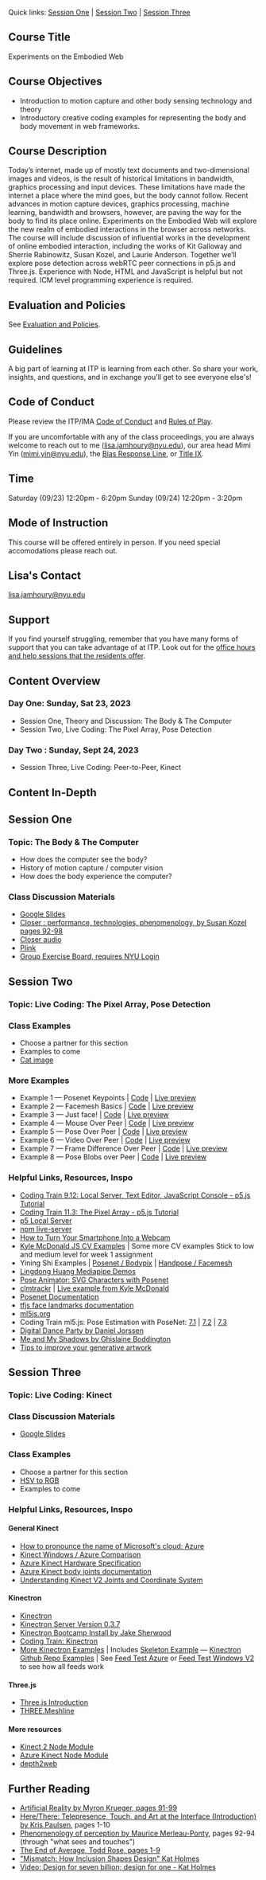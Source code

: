 Quick links: [Session One](#session-one) | [Session Two](#session-two) | [Session Three](#session-three) 

## Course Title 

Experiments on the Embodied Web 

## Course Objectives

- Introduction to motion capture and other body sensing technology and theory 
- Introductory creative coding examples for representing the body and body movement in web frameworks. 

## Course Description

Today’s internet, made up of mostly text documents and two-dimensional images and videos, is the result of historical limitations in bandwidth, graphics processing and input devices. These limitations have made the internet a place where the mind goes, but the body cannot follow. Recent advances in motion capture devices, graphics processing, machine learning, bandwidth and browsers, however, are paving the way for the body to find its place online. Experiments on the Embodied Web will explore the new realm of embodied interactions in the browser across networks. The course will include discussion of influential works in the development of online embodied interaction, including the works of Kit Galloway and Sherrie Rabinowitz, Susan Kozel, and Laurie Anderson. Together we’ll explore pose detection across webRTC peer connections in p5.js and Three.js. Experience with Node, HTML and JavaScript is helpful but not required. ICM level programming experience is required.

## Evaluation and Policies

See [Evaluation and Policies](/policies.md).

## Guidelines

A big part of learning at ITP is learning from each other. So share your work, insights, and questions, and in exchange you'll get to see everyone else's!

## Code of Conduct

Please review the ITP/IMA [Code of Conduct](https://github.com/ITPNYU/ITP-IMA-Code-of-Conduct) and [Rules of Play](https://github.com/ITPNYU/ITP-IMA-Code-of-Conduct/blob/main/rules-of-play.md).

If you are uncomfortable with any of the class proceedings, you are always welcome to reach out to me (lisa.jamhoury@nyu.edu), our area head Mimi Yin (mimi.yin@nyu.edu), the [Bias Response Line](https://www.nyu.edu/about/policies-guidelines-compliance/equal-opportunity/bias-response/report-a-bias-incident.html), or [Title IX](https://www.nyu.edu/about/policies-guidelines-compliance/equal-opportunity/title9/reporting-and-resources/reporting-options.html).

## Time

Saturday (09/23) 12:20pm - 6:20pm 
Sunday (09/24) 12:20pm - 3:20pm 

## Mode of Instruction

This course will be offered entirely in person. If you need special accomodations please reach out. 

## Lisa's Contact

lisa.jamhoury@nyu.edu

## Support

If you find yourself struggling, remember that you have many forms of support that you can take advantage of at ITP. Look out for the [office hours and help sessions that the residents offer](https://itp.nyu.edu/residents/contact-the-residents/). 

## Content Overview

### Day One: Sunday, Sat 23, 2023

- Session One, Theory and Discussion: The Body & The Computer
- Session Two, Live Coding: The Pixel Array, Pose Detection

### Day Two : Sunday, Sept 24, 2023

- Session Three, Live Coding: Peer-to-Peer, Kinect

## Content In-Depth

## Session One

### Topic: The Body & The Computer

- How does the computer see the body? 
- History of motion capture / computer vision
- How does the body experience the computer?

### Class Discussion Materials 

- [Google Slides](https://docs.google.com/presentation/d/1vmjDEq5p21qtzI7VztvbR3D4Hpr7gPMgTlI8eGui7dg/edit?usp=sharing)
- [Closer : performance, technologies, phenomenology, by Susan Kozel pages 92-98](https://github.com/lisajamhoury/The-Body-Everywhere-and-Here-2021/blob/main/readings/closer_2.pdf)
- [Closer audio](media/closer.m4a)
- [Plink](https://plink.in/r/ewah)
- [Group Exercise Board, requires NYU Login](https://docs.google.com/presentation/d/1TLKjTbpswpaxSs-wSzYO7K5YkVjjnk66vv29iTtHBQ0/edit?usp=sharing)

## Session Two

### Topic: Live Coding: The Pixel Array, Pose Detection

### Class Examples

 - Choose a partner for this section  
 - Examples to come
 - [Cat image](https://raw.githubusercontent.com/lisajamhoury/The-Body-Everywhere-and-Here-2021/main/examples/assets/cat.jpg) 

 ### More Examples 

  - Example 1 — Posenet Keypoints | [Code](examples/week2/2_1_posenet) | [Live preview](https://body-ewah-2021.glitch.me/examples/week2/2_1_posenet/index.html) 
  - Example 2 — Facemesh Basics | [Code](examples/week2/2_2_facemesh) | [Live preview](https://body-ewah-2021.glitch.me/examples/week2/2_2_facemesh/index.html) 
  - Example 3 — Just face! | [Code](examples/week2/2_3_justface) | [Live preview](https://body-ewah-2021.glitch.me/examples/week2/2_3_justface/index.html) 
 - Example 4 — Mouse Over Peer | [Code](examples/week4/4_1_mouse) | [Live preview](https://body-ewah-2021.glitch.me/examples/week4/4_1_mouse/index.html) 
 - Example 5 — Pose Over Peer | [Code](examples/week4/4_2_pose) | [Live preview](https://body-ewah-2021.glitch.me/examples/week4/4_2_pose/index.html) 
 - Example 6 — Video Over Peer | [Code](examples/week4/4_3_video) | [Live preview](https://body-ewah-2021.glitch.me/examples/week4/4_3_video/index.html) 
 - Example 7 — Frame Difference Over Peer | [Code](examples/week4/4_4_frame_diff) | [Live preview](https://body-ewah-2021.glitch.me/examples/week4/4_4_frame_diff/index.html) 
 - Example 8 — Pose Blobs over Peer | [Code](examples/week4/4_5_pose_blobs) | [Live preview](https://body-ewah-2021.glitch.me/examples/week4/4_5_pose_blobs/index.html) 


### Helpful Links, Resources, Inspo
- [Coding Train 9.12: Local Server, Text Editor, JavaScript Console - p5.js Tutorial](https://www.youtube.com/watch?v=UCHzlUiDD10)
- [Coding Train 11.3: The Pixel Array - p5.js Tutorial](https://www.youtube.com/watch?v=nMUMZ5YRxHI)
- [p5 Local Server](https://github.com/processing/p5.js/wiki/Local-server)
- [npm live-server](https://www.npmjs.com/package/live-server)
- [How to Turn Your Smartphone Into a Webcam](https://www.wired.com/story/use-your-phone-as-webcam/#:~:text=Install%20EpocCam%20Webcam%20Viewer%20from,network%20and%20launch%20the%20apps.)
- [Kyle McDonald JS CV Examples](https://kylemcdonald.github.io/cv-examples/) | Some more CV examples Stick to low and medium level for week 1 assignment
- Yining Shi Examples | [Posenet / Bodypix](https://github.com/yining1023/machine-learning-for-the-web/tree/master/week3-pose) | [Handpose / Facemesh](https://github.com/yining1023/machine-learning-for-the-web/tree/master/face-hand)
- [Lingdong Huang Mediapipe Demos](https://github.com/LingDong-/handpose-facemesh-demos)
- [Pose Animator: SVG Characters with Posenet](https://blog.tensorflow.org/2020/05/pose-animator-open-source-tool-to-bring-svg-characters-to-life.html)
- [clmtrackr](https://github.com/auduno/clmtrackr) | [Live example from Kyle McDonald](https://kylemcdonald.github.io/cv-examples/FaceTracking/)
- [Posenet Documentation](https://github.com/tensorflow/tfjs-models/tree/master/posenet)
- [tfjs face landmarks documentation](https://github.com/tensorflow/tfjs-models/tree/master/face-landmarks-detection)
- [ml5js.org](https://ml5js.org/)
- Coding Train ml5.js: Pose Estimation with PoseNet: [7.1](https://thecodingtrain.com/learning/ml5/7.1-posenet.html) | [7.2](https://thecodingtrain.com/learning/ml5/7.2-pose-classifier.html) | [7.3](https://thecodingtrain.com/learning/ml5/7.3-pose-regression.html)
- [Digital Dance Party by Daniel Jorssen](https://www.instagram.com/p/CASdHnMBRFt/)
- [Me and My Shadows by Ghislaine Boddington](http://www.bodydataspace.net/projects/meandmyshadow/)
- [Tips to improve your generative artwork](https://tylerxhobbs.com/essays/2018/tips-to-improve-your-generative-artwork)

## Session Three 

### Topic: Live Coding: Kinect

### Class Discussion Materials 

- [Google Slides](https://docs.google.com/presentation/d/1cG6J22IXCAj5GI5hGtp0XRcElfXwJ5UPbs63GLXCtNQ/edit?usp=sharing)

### Class Examples

 - Choose a partner for this section  
 - [HSV to RGB](https://stackoverflow.com/questions/17242144/javascript-convert-hsb-hsv-color-to-rgb-accurately/54024653)
 - Examples to come 

### Helpful Links, Resources, Inspo

#### General Kinect 
- [How to pronounce the name of Microsoft's cloud: Azure](https://www.youtube.com/watch?v=AmP11EgEM4g)
- [Kinect Windows / Azure Comparison](https://docs.microsoft.com/en-us/azure/kinect-dk/windows-comparison)
- [Azure Kinect Hardware Specification](https://docs.microsoft.com/en-us/azure/kinect-dk/hardware-specification)
- [Azure Kinect body joints documentation](https://docs.microsoft.com/en-us/azure/Kinect-dk/body-joints)
- [Understanding Kinect V2 Joints and Coordinate System](https://medium.com/@lisajamhoury/understanding-kinect-v2-joints-and-coordinate-system-4f4b90b9df16)

#### Kinectron
- [Kinectron](https://kinectron.github.io/)
- [Kinectron Server Version 0.3.7](https://github.com/kinectron/kinectron/releases/tag/0.3.7)
- [Kinectron Bootcamp Install by Jake Sherwood](https://jakesherwood.com/blog/body_ewah/kinectron-install)
- [Coding Train: Kinectron](https://www.youtube.com/watch?v=BV6xK3EOznI)
- [More Kinectron Examples](https://kinectron.github.io/docs/example-simple-skeleton.html) | Includes [Skeleton Example](https://kinectron.github.io/docs/example-skeleton-images-windows.html) 
— [Kinectron Github Repo Examples](https://github.com/kinectron/kinectron/tree/master/examples) | See [Feed Test Azure](https://github.com/kinectron/kinectron/tree/master/examples/azure_examples/p5_examples/feedTest) or [Feed Test Windows V2](https://github.com/kinectron/kinectron/tree/master/examples/windows_examples/p5_examples/feedTest) to see how all feeds work

#### Three.js 
- [Three.js Introduction](https://threejs.org/docs/#manual/en/introduction/Creating-a-scene)
- [THREE.Meshline](https://github.com/spite/THREE.MeshLine)

#### More resources
- [Kinect 2 Node Module](https://github.com/wouterverweirder/kinect2)
- [Azure Kinect Node Module](https://github.com/wouterverweirder/kinect-azure)
- [depth2web](https://github.com/js6450/depth2web)

## Further Reading 

- [Artificial Reality by Myron Krueger, pages 91-99](https://github.com/lisajamhoury/The-Body-Everywhere-and-Here-2021/blob/main/readings/artificial_reality_5.pdf)
- [Here/There: Telepresence, Touch, and Art at the Interface (Introduction) by Kris Paulsen](https://www.academia.edu/27070858/Here_There_Telepresence_Touch_and_Art_at_the_Interface_Introduction_https_mitpress_mit_edu_books_herethere), pages 1-10 
- [Phenomenology of perception by Maurice Merleau-Ponty](https://github.com/lisajamhoury/The-Body-Everywhere-and-Here-2021/blob/main/readings/phenomenology_of_perception_2.pdf), pages 92-94 (through "what sees and touches")
- [The End of Average, Todd Rose, pages 1-9](https://github.com/lisajamhoury/The-Body-Everywhere-and-Here-2021/blob/main/readings/end_of_avg_intro.pdf)
- ["Mismatch: How Inclusion Shapes Design" Kat Holmes](https://mitpress.mit.edu/books/mismatch)
- [Video: Design for seven billion; design for one - Kat Holmes](https://www.youtube.com/watch?v=vPH1exUrSh8)